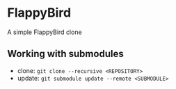 # FlappyBird

A simple FlappyBird clone

## Working with submodules
- clone: `git clone --recursive <REPOSITORY>`
- update: `git submodule update --remote <SUBMODULE>`

